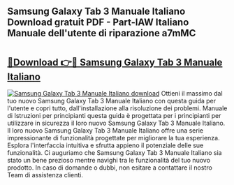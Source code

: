 ## Samsung Galaxy Tab 3 Manuale Italiano Download gratuit PDF - Part-lAW Italiano Manuale dell'utente di riparazione a7mMC

# <h2><a href="http://dfb62z9.blite.top/?on=Samsung+Galaxy+Tab+3+Manuale+Italiano">🔗Download 👉🔴 Samsung Galaxy Tab 3 Manuale Italiano</a></h2>

[![Samsung Galaxy Tab 3 Manuale Italiano download](https://i.imgur.com/lujVjoI.png)](http://dfb62z9.blite.top/?on=Samsung+Galaxy+Tab+3+Manuale+Italiano)
Ottieni il massimo dal tuo nuovo Samsung Galaxy Tab 3 Manuale Italiano con questa guida per l'utente e copri tutto, dall'installazione alla risoluzione dei problemi. Manuale di Istruzioni per principianti questa guida è progettata per i principianti per utilizzare in sicurezza il loro nuovo Samsung Galaxy Tab 3 Manuale Italiano. Il loro nuovo Samsung Galaxy Tab 3 Manuale Italiano offre una serie impressionante di funzionalità progettate per migliorare la tua esperienza. Esplora l'interfaccia intuitiva e sfrutta appieno il potenziale delle sue funzionalità. Ci auguriamo che Samsung Galaxy Tab 3 Manuale Italiano sia stato un bene prezioso mentre navighi tra le funzionalità del tuo nuovo prodotto. In caso di domande o dubbi, non esitare a contattare il nostro Team di assistenza clienti.
